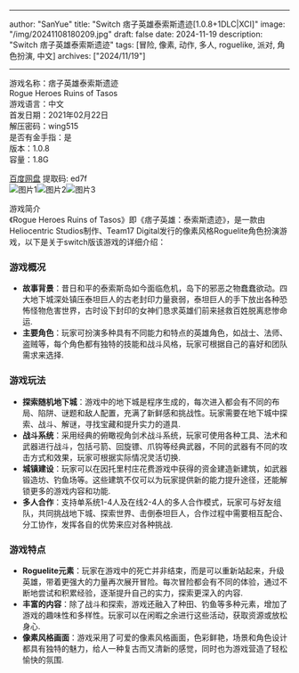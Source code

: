 
---
author: "SanYue"
title: "Switch 痞子英雄泰索斯遗迹[1.0.8+1DLC|XCI]"
image: "/img/20241108180209.jpg"
draft: false
date: 2024-11-19
description: "Switch 痞子英雄泰索斯遗迹"
tags: [冒险, 像素, 动作, 多人, roguelike, 派对, 角色扮演, 中文]
archives: ["2024/11/19"]

---

游戏名称：痞子英雄泰索斯遗迹   
Rogue Heroes Ruins of Tasos    
游戏语言：中文  
首发日期：2021年02月22日  
解压密码：wing515  
是否有金手指：是  
版本：1.0.8   
容量：1.8G

[百度网盘](https//pan.baidu.com/s/1DM3GItapSHXQx37jDGWFfg) 提取码: ed7f  
![图片1](/img/5f092a.jpg)![图片2](/img/5ad57e.jpg)![图片3](/img/fb4907.jpg)  

游戏简介  
《Rogue Heroes Ruins of Tasos》即《痞子英雄：泰索斯遗迹》，是一款由Heliocentric Studios制作、Team17 Digital发行的像素风格Roguelite角色扮演游戏，以下是关于switch版该游戏的详细介绍：

### 游戏概况
- **故事背景**：昔日和平的泰索斯岛如今面临危机，岛下的邪恶之物蠢蠢欲动。四大地下城深处镇压泰坦巨人的古老封印力量衰弱，泰坦巨人的手下放出各种恐怖怪物危害世界，古时设下封印的女神们恳求英雄们前来拯救百姓脱离悲惨命运.
- **主要角色**：玩家可扮演多种具有不同能力和特点的英雄角色，如战士、法师、盗贼等，每个角色都有独特的技能和战斗风格，玩家可根据自己的喜好和团队需求来选择.

### 游戏玩法
- **探索随机地下城**：游戏中的地下城是程序生成的，每次进入都会有不同的布局、陷阱、谜题和敌人配置，充满了新鲜感和挑战性。玩家需要在地下城中探索、战斗、解谜，寻找宝藏和提升实力的道具.
- **战斗系统**：采用经典的俯瞰视角剑术战斗系统，玩家可使用各种工具、法术和武器进行战斗，包括弓箭、回旋镖、爪钩等经典武器，不同的武器有不同的攻击方式和效果，玩家可根据实际情况灵活切换.
- **城镇建设**：玩家可以在因托里村庄花费游戏中获得的资金建造新建筑，如武器锻造坊、钓鱼场等。这些建筑不仅可以为玩家提供新的能力提升途径，还能解锁更多的游戏内容和功能.
- **多人合作**：支持单系统1-4人及在线2-4人的多人合作模式，玩家可与好友组队，共同挑战地下城、探索世界、击倒泰坦巨人，合作过程中需要相互配合、分工协作，发挥各自的优势来应对各种挑战.

### 游戏特点
- **Roguelite元素**：玩家在游戏中的死亡并非结束，而是可以重新站起来，升级英雄，带着更强大的力量再次展开冒险。每次冒险都会有不同的体验，通过不断地尝试和积累经验，逐渐提升自己的实力，探索更深入的内容.
- **丰富的内容**：除了战斗和探索，游戏还融入了种田、钓鱼等多种元素，增加了游戏的趣味性和多样性。玩家可以在闲暇之余进行这些活动，获取资源或放松身心.
- **像素风格画面**：游戏采用了可爱的像素风格画面，色彩鲜艳，场景和角色设计都具有独特的魅力，给人一种复古而又清新的感觉，同时也为游戏营造了轻松愉快的氛围. 
